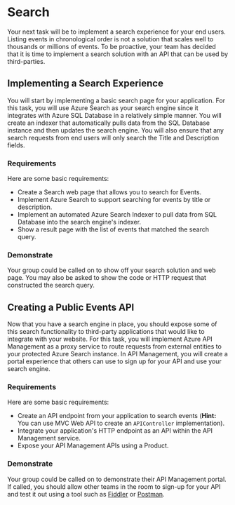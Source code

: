 # Search

Your next task will be to implement a search experience for your end users. Listing events in chronological order is not a solution that scales well to thousands or millions of events. To be proactive, your team has decided that it is time to implement a search solution with an API that can be used by third-parties.

## Implementing a Search Experience 

You will start by implementing a basic search page for your application. For this task, you will use Azure Search as your search engine since it integrates with Azure SQL Database in a relatively simple manner. You will create an indexer that automatically pulls data from the SQL Database instance and then updates the search engine. You will also ensure that any search requests from end users will only search the Title and Description fields.

### Requirements

Here are some basic requirements:

- Create a Search web page that allows you to search for Events.
- Implement Azure Search to support searching for events by title or description.
- Implement an automated Azure Search Indexer to pull data from SQL Database into the search engine's indexer.
- Show a result page with the list of events that matched the search query.

### Demonstrate

Your group could be called on to show off your search solution and web page. You may also be asked to show the code or HTTP request that constructed the search query.

## Creating a Public Events API

Now that you have a search engine in place, you should expose some of this search functionality to third-party applications that would like to integrate with your website. For this task, you will implement Azure API Management as a proxy service to route requests from external entities to your protected Azure Search instance. In API Management, you will create a portal experience that others can use to sign up for your API and use your search engine.

### Requirements

Here are some basic requirements:

- Create an API endpoint from your application to search events (**Hint:** You can use MVC Web API to create an `APIController` implementation).
- Integrate your application's HTTP endpoint as an API within the API Management service.
- Expose your API Management APIs using a Product.

### Demonstrate

Your group could be called on to demonstrate their API Management portal. If called, you should allow other teams in the room to sign-up for your API and test it out using a tool such as [Fiddler](http://www.telerik.com/fiddler) or [Postman](https://www.getpostman.com/).
